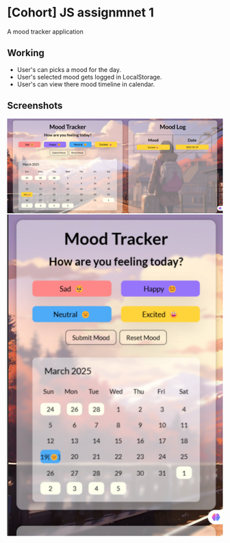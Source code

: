 <h1>[Cohort] JS assignmnet 1</h1>

<p>A mood tracker application</p>

<h2>Working</h2>
<ul>
  <li>User's can picks a mood for the day.</li>
  <li>User's selected mood gets logged in LocalStorage.</li>
  <li>User's can view there mood timeline in calendar.</li>
</ul>

<h2>Screenshots</h2>

<img src="./screenshot/ss - Copy.png" />
<img src="./screenshot/ss2.png" />
